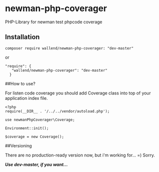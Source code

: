 # newman-php-coverager
PHP-Library for newman test phpcode coverage

## Installation
```
composer require wallend/newman-php-coverager: "dev-master"
```

or
```
"require": {
   "wallend/newman-php-coverager": "dev-master"
  }
```

##How to use?

For listen code coverage you should add Coverage class into top of your application index file.

```
<?php
require(__DIR__ . '/../../vendor/autoload.php');
 
use newmanPhpCoverager\Coverage;
 
Environment::init();
 
$coverage = new Coverage();

``` 

##Versioning

There are no production-ready version now, but i'm working for... =) Sorry.

***Use dev-master, if you want...***